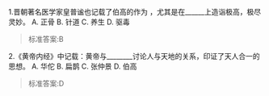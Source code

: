1.晋朝著名医学家皇普谧也记载了伯高的作为 ，尤其是在______上造诣极高，极尽灵妙。
  A. 正骨  B. 针道  C. 养生  D. 驱毒
>标准答案:B
 
2.《黄帝内经》中记载：黄帝与________讨论人与天地的关系，印证了天人合一的思想。
  A. 华佗  B. 扁鹊  C. 张仲景  D. 伯高
>标准答案:D
 
